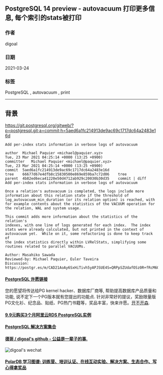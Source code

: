## PostgreSQL 14 preview - autovacuum 打印更多信息, 每个索引的stats被打印    
    
### 作者    
digoal    
    
### 日期    
2021-03-24     
    
### 标签    
PostgreSQL , autovacuum , print   
    
----    
    
## 背景    
https://git.postgresql.org/gitweb/?p=postgresql.git;a=commit;h=5aed6a1fc214913de9ac69c1717dc64a2483e16d  
    
```    
Add per-index stats information in verbose logs of autovacuum  
  
author	Michael Paquier <michael@paquier.xyz>	  
Tue, 23 Mar 2021 04:25:14 +0000 (13:25 +0900)  
committer	Michael Paquier <michael@paquier.xyz>	  
Tue, 23 Mar 2021 04:25:14 +0000 (13:25 +0900)  
commit	5aed6a1fc214913de9ac69c1717dc64a2483e16d  
tree	66677d67e4dfb8c15830500e869e859ba7c72d06	tree  
parent	4b82ed6eca41220e50d4712ab929c20030b30d35	commit | diff  
Add per-index stats information in verbose logs of autovacuum  
  
Once a relation's autovacuum is completed, the logs include more  
information about this relation state if the threshold of  
log_autovacuum_min_duration (or its relation option) is reached, with  
for example contents about the statistics of the VACUUM operation for  
the relation, WAL and system usage.  
  
This commit adds more information about the statistics of the relation's  
indexes, with one line of logs generated for each index.  The index  
stats were already calculated, but not printed in the context of  
autovacuum yet.  While on it, some refactoring is done to keep track of  
the index statistics directly within LVRelStats, simplifying some  
routines related to parallel VACUUMs.  
  
Author: Masahiko Sawada  
Reviewed-by: Michael Paquier, Euler Taveira  
Discussion: https://postgr.es/m/CAD21AoAy6SxHiTivh5yAPJSUE4S=QRPpSZUdafOSz0R+fRcM6Q@mail.gmail.com  
```    
      
  
#### [PostgreSQL 许愿链接](https://github.com/digoal/blog/issues/76 "269ac3d1c492e938c0191101c7238216")
您的愿望将传达给PG kernel hacker、数据库厂商等, 帮助提高数据库产品质量和功能, 说不定下一个PG版本就有您提出的功能点. 针对非常好的提议，奖励限量版PG文化衫、纪念品、贴纸、PG热门书籍等，奖品丰富，快来许愿。[开不开森](https://github.com/digoal/blog/issues/76 "269ac3d1c492e938c0191101c7238216").  
  
  
#### [9.9元购买3个月阿里云RDS PostgreSQL实例](https://www.aliyun.com/database/postgresqlactivity "57258f76c37864c6e6d23383d05714ea")
  
  
#### [PostgreSQL 解决方案集合](https://yq.aliyun.com/topic/118 "40cff096e9ed7122c512b35d8561d9c8")
  
  
#### [德哥 / digoal's github - 公益是一辈子的事.](https://github.com/digoal/blog/blob/master/README.md "22709685feb7cab07d30f30387f0a9ae")
  
  
![digoal's wechat](../pic/digoal_weixin.jpg "f7ad92eeba24523fd47a6e1a0e691b59")
  
  
#### [PolarDB 学习图谱: 训练营、培训认证、在线互动实验、解决方案、生态合作、写心得拿奖品](https://www.aliyun.com/database/openpolardb/activity "8642f60e04ed0c814bf9cb9677976bd4")
  
